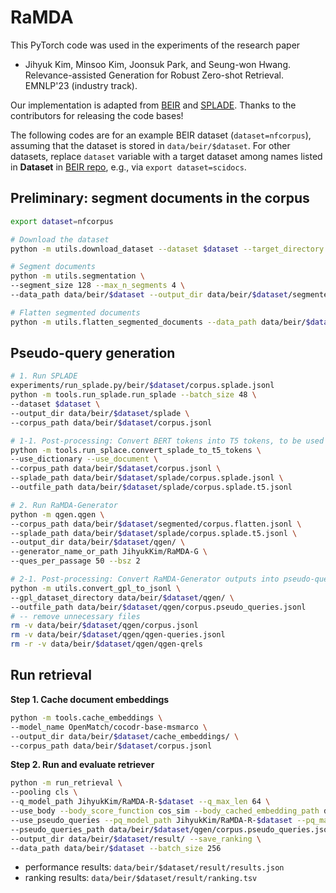 # RaMDA

This PyTorch code was used in the experiments of the research paper
* Jihyuk Kim, Minsoo Kim, Joonsuk Park, and Seung-won Hwang. Relevance-assisted Generation for Robust Zero-shot Retrieval. EMNLP'23 (industry track).

Our implementation is adapted from [BEIR](https://github.com/beir-cellar/beir) and [SPLADE](https://github.com/naver/splade). Thanks to the contributors for releasing the code bases!

The following codes are for an example BEIR dataset (`dataset=nfcorpus`), assuming that the dataset is stored in `data/beir/$dataset`. For other datasets, replace `dataset` variable with a target dataset among names listed in **Dataset** in [BEIR repo](https://github.com/beir-cellar/beir#beers-available-datasets), e.g., via `export dataset=scidocs`.



## Preliminary: segment documents in the corpus

```bash
export dataset=nfcorpus

# Download the dataset    
python -m utils.download_dataset --dataset $dataset --target_directory data/beir/

# Segment documents
python -m utils.segmentation \
--segment_size 128 --max_n_segments 4 \
--data_path data/beir/$dataset --output_dir data/beir/$dataset/segmented

# Flatten segmented documents
python -m utils.flatten_segmented_documents --data_path data/beir/$dataset/segmented
```

## Pseudo-query generation

```bash
# 1. Run SPLADE
experiments/run_splade.py/beir/$dataset/corpus.splade.jsonl
python -m tools.run_splade.run_splade --batch_size 48 \
--dataset $dataset \
--output_dir data/beir/$dataset/splade \
--corpus_path data/beir/$dataset/corpus.jsonl

# 1-1. Post-processing: Convert BERT tokens into T5 tokens, to be used in the next step
python -m tools.run_splace.convert_splade_to_t5_tokens \
--use_dictionary --use_document \
--corpus_path data/beir/$dataset/corpus.jsonl \
--splade_path data/beir/$dataset/splade/corpus.splade.jsonl \
--outfile_path data/beir/$dataset/splade/corpus.splade.t5.jsonl

# 2. Run RaMDA-Generator
python -m qgen.qgen \
--corpus_path data/beir/$dataset/segmented/corpus.flatten.jsonl \
--splade_path data/beir/$dataset/splade/corpus.splade.t5.jsonl \
--output_dir data/beir/$dataset/qgen/ \
--generator_name_or_path JihyukKim/RaMDA-G \
--ques_per_passage 50 --bsz 2

# 2-1. Post-processing: Convert RaMDA-Generator outputs into pseudo-queries
python -m utils.convert_gpl_to_jsonl \
--gpl_dataset_directory data/beir/$dataset/qgen/ \
--outfile_path data/beir/$dataset/qgen/corpus.pseudo_queries.jsonl
# -- remove unnecessary files
rm -v data/beir/$dataset/qgen/corpus.jsonl
rm -v data/beir/$dataset/qgen/qgen-queries.jsonl
rm -r -v data/beir/$dataset/qgen/qgen-qrels
```

## Run retrieval

**Step 1. Cache document embeddings**

```bash
python -m tools.cache_embeddings \
--model_name OpenMatch/cocodr-base-msmarco \
--output_dir data/beir/$dataset/cache_embeddings/ \
--corpus_path data/beir/$dataset/corpus.jsonl
```

**Step 2. Run and evaluate retriever**

```bash
python -m run_retrieval \
--pooling cls \
--q_model_path JihyukKim/RaMDA-R-$dataset --q_max_len 64 \
--use_body --body_score_function cos_sim --body_cached_embedding_path data/beir/$dataset/cache_embeddings/doc_embs.pt --body_weight 0.5 \
--use_pseudo_queries --pq_model_path JihyukKim/RaMDA-R-$dataset --pq_max_len 64 --pq_score_function cos_sim --pseudo_queries_weight 0.5 \
--pseudo_queries_path data/beir/$dataset/qgen/corpus.pseudo_queries.jsonl \
--output_dir data/beir/$dataset/result/ --save_ranking \
--data_path data/beir/$dataset --batch_size 256 
```

* performance results: `data/beir/$dataset/result/results.json`
* ranking results: `data/beir/$dataset/result/ranking.tsv`


<!-- ## Citation

to-do: add citation -->